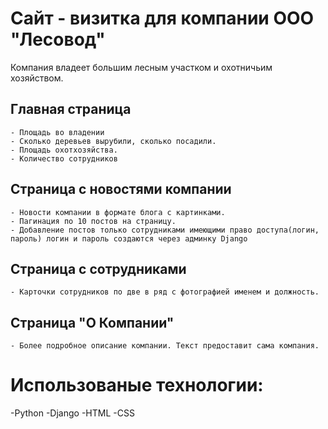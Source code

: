 # Сайт - визитка для компании ООО "Лесовод"
 Компания владеет большим лесным участком и охотничьим хозяйством.

## Главная страница
    - Площадь во владении
    - Сколько деревьев вырубили, сколько посадили.
    - Площадь охотхозяйства.
    - Количество сотрудников

## Страница с новостями компании
    - Новости компании в формате блога с картинками.
    - Пагинация по 10 постов на страницу.
    - Добавление постов только сотрудниками имеющими право доступа(логин, пароль) логин и пароль создаются через админку Django

## Страница с сотрудниками
    - Карточки сотрудников по две в ряд с фотографией именем и должность.

## Страница "О Компании"
    - Более подробное описание компании. Текст предоставит сама компания.

# Использованые технологии:
   -Python
   -Django
   -HTML
   -CSS
